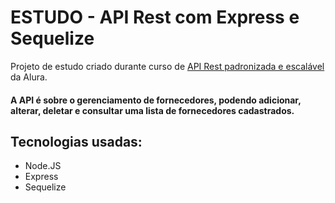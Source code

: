 # ESTUDO - API Rest com Express e Sequelize

Projeto de estudo criado durante curso de <a href='https://cursos.alura.com.br/course/nodejs-api-rest-padronizada-escalavel' target='_blank'>API Rest padronizada e escalável</a> da Alura.
<br>
#### A API é sobre o gerenciamento de fornecedores, podendo adicionar, alterar, deletar e consultar uma lista de fornecedores cadastrados.

## Tecnologias usadas:

- Node.JS
- Express
- Sequelize
